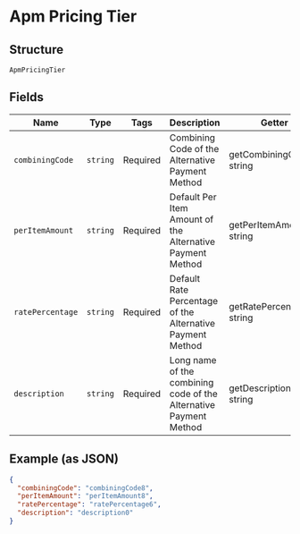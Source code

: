 
# Apm Pricing Tier

## Structure

`ApmPricingTier`

## Fields

| Name | Type | Tags | Description | Getter | Setter |
|  --- | --- | --- | --- | --- | --- |
| `combiningCode` | `string` | Required | Combining Code of the Alternative Payment Method | getCombiningCode(): string | setCombiningCode(string combiningCode): void |
| `perItemAmount` | `string` | Required | Default Per Item Amount of the Alternative Payment Method | getPerItemAmount(): string | setPerItemAmount(string perItemAmount): void |
| `ratePercentage` | `string` | Required | Default Rate Percentage of the Alternative Payment Method | getRatePercentage(): string | setRatePercentage(string ratePercentage): void |
| `description` | `string` | Required | Long name of the combining code of the Alternative Payment Method | getDescription(): string | setDescription(string description): void |

## Example (as JSON)

```json
{
  "combiningCode": "combiningCode8",
  "perItemAmount": "perItemAmount8",
  "ratePercentage": "ratePercentage6",
  "description": "description0"
}
```

